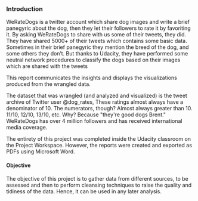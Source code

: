 ### Introduction

WeRateDogs is a twitter account which share dog images and write a brief panegyric about the dog, then they let their followers to rate it by favoriting it. By asking WeRateDogs to share with us some of their tweets, they did. They have shared 5000+ of their tweets which contains some basic data. Sometimes in their brief panegyric they mention the breed of the dog, and some others they don’t. But thanks to Udacity, they have performed some neutral network 
procedures to classify the dogs based on their images which are shared with the tweets

This report communicates the insights and displays the visualizations produced from the wrangled data.

The dataset that was wrangled (and analyzed and visualized) is the tweet archive of Twitter user @dog_rates,  These ratings almost always have a denominator of 10. The numerators, though? Almost always greater than 10. 11/10, 12/10, 13/10, etc. Why? Because "they're good dogs Brent." WeRateDogs has over 4 million followers and has received international media coverage.

The entirety of this project was completed inside the Udacity classroom on the Project Workspace. However, the reports were created and exported as PDFs using Microsoft Word.

#### Objective 

The objective of this project is to gather data from different sources, to be assessed and then to perform cleansing techniques to raise the quality and tidiness of the data. Hence, it can be used in any later analysis.


```python

```
